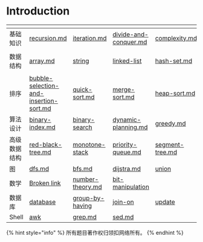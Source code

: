 # Introduction

<table data-view="cards"><thead><tr><th></th><th data-type="content-ref"></th><th data-type="content-ref"></th><th data-type="content-ref"></th><th data-type="content-ref"></th><th data-type="content-ref"></th><th data-type="content-ref"></th></tr></thead><tbody><tr><td>基础知识</td><td><a href="basic-knowledge/recursion.md">recursion.md</a></td><td><a href="basic-knowledge/iteration.md">iteration.md</a></td><td><a href="basic-knowledge/divide-and-conquer.md">divide-and-conquer.md</a></td><td><a href="basic-knowledge/complexity.md">complexity.md</a></td><td></td><td></td></tr><tr><td>数据结构</td><td><a href="data-structure/array.md">array.md</a></td><td><a href="data-structure/string/">string</a></td><td><a href="data-structure/linked-list/">linked-list</a></td><td><a href="data-structure/hash-set.md">hash-set.md</a></td><td><a href="data-structure/binary-tree.md">binary-tree.md</a></td><td><a href="data-structure/stack-and-queue.md">stack-and-queue.md</a></td></tr><tr><td>排序</td><td><a href="sort/bubble-selection-and-insertion-sort.md">bubble-selection-and-insertion-sort.md</a></td><td><a href="sort/quick-sort.md">quick-sort.md</a></td><td><a href="sort/merge-sort.md">merge-sort.md</a></td><td><a href="sort/heap-sort.md">heap-sort.md</a></td><td><a href="sort/linear-complexity-sort-algorithm.md">linear-complexity-sort-algorithm.md</a></td><td></td></tr><tr><td>算法设计</td><td><a href="algorithm-design/binary-index.md">binary-index.md</a></td><td><a href="algorithm-design/binary-search/">binary-search</a></td><td><a href="algorithm-design/dynamic-planning.md">dynamic-planning.md</a></td><td><a href="algorithm-design/greedy.md">greedy.md</a></td><td><a href="algorithm-design/back-track.md">back-track.md</a></td><td><a href="algorithm-design/sliding-window.md">sliding-window.md</a></td></tr><tr><td>高级数据结构</td><td><a href="advanced-data-structure/red-black-tree.md">red-black-tree.md</a></td><td><a href="advanced-data-structure/monotone-stack/">monotone-stack</a></td><td><a href="advanced-data-structure/priority-queue.md">priority-queue.md</a></td><td><a href="advanced-data-structure/segment-tree.md">segment-tree.md</a></td><td><a href="advanced-data-structure/b-tree.md">b-tree.md</a></td><td></td></tr><tr><td>图</td><td><a href="graph/dfs.md">dfs.md</a></td><td><a href="graph/bfs.md">bfs.md</a></td><td><a href="graph/dijstra.md">dijstra.md</a></td><td><a href="database/union/">union</a></td><td></td><td></td></tr><tr><td>数学</td><td><a href="broken-reference">Broken link</a></td><td><a href="math/number-theory.md">number-theory.md</a></td><td><a href="math/bit-manipulation/">bit-manipulation</a></td><td></td><td></td><td></td></tr><tr><td>数据库</td><td><a href="database/database/">database</a></td><td><a href="database/group-by-having/">group-by-having</a></td><td><a href="database/join-on/">join-on</a></td><td><a href="database/update/">update</a></td><td><a href="database/union/">union</a></td><td><a href="database/order-by/">order-by</a></td></tr><tr><td>Shell</td><td><a href="shell/awk/">awk</a></td><td><a href="shell/grep.md">grep.md</a></td><td><a href="shell/sed.md">sed.md</a></td><td></td><td></td><td></td></tr></tbody></table>

{% hint style="info" %}
所有题目著作权归领扣网络所有。
{% endhint %}

